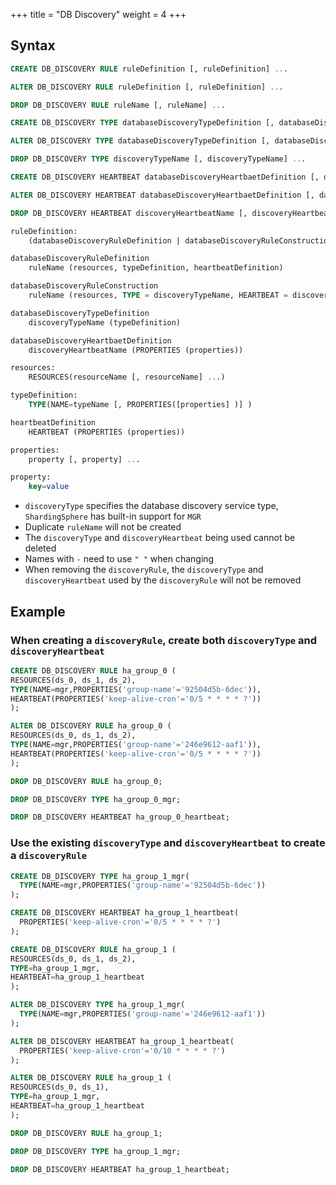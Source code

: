 +++
title = "DB Discovery"
weight = 4
+++

## Syntax

```sql
CREATE DB_DISCOVERY RULE ruleDefinition [, ruleDefinition] ...

ALTER DB_DISCOVERY RULE ruleDefinition [, ruleDefinition] ...

DROP DB_DISCOVERY RULE ruleName [, ruleName] ...

CREATE DB_DISCOVERY TYPE databaseDiscoveryTypeDefinition [, databaseDiscoveryTypeDefinition] ...

ALTER DB_DISCOVERY TYPE databaseDiscoveryTypeDefinition [, databaseDiscoveryTypeDefinition] ...

DROP DB_DISCOVERY TYPE discoveryTypeName [, discoveryTypeName] ...

CREATE DB_DISCOVERY HEARTBEAT databaseDiscoveryHeartbaetDefinition [, databaseDiscoveryHeartbaetDefinition] ...

ALTER DB_DISCOVERY HEARTBEAT databaseDiscoveryHeartbaetDefinition [, databaseDiscoveryHeartbaetDefinition] ...

DROP DB_DISCOVERY HEARTBEAT discoveryHeartbeatName [, discoveryHeartbeatName] ...

ruleDefinition:
    (databaseDiscoveryRuleDefinition | databaseDiscoveryRuleConstruction)

databaseDiscoveryRuleDefinition
    ruleName (resources, typeDefinition, heartbeatDefinition)

databaseDiscoveryRuleConstruction
    ruleName (resources, TYPE = discoveryTypeName, HEARTBEAT = discoveryHeartbeatName)

databaseDiscoveryTypeDefinition
    discoveryTypeName (typeDefinition)

databaseDiscoveryHeartbaetDefinition
    discoveryHeartbeatName (PROPERTIES (properties)) 

resources:
    RESOURCES(resourceName [, resourceName] ...)

typeDefinition:
    TYPE(NAME=typeName [, PROPERTIES([properties] )] )

heartbeatDefinition
    HEARTBEAT (PROPERTIES (properties)) 

properties:
    property [, property] ...

property:
    key=value                          
```

- `discoveryType` specifies the database discovery service type, `ShardingSphere` has built-in support for `MGR`
- Duplicate `ruleName` will not be created
- The `discoveryType` and `discoveryHeartbeat` being used cannot be deleted
- Names with `-` need to use `" "` when changing
- When removing the `discoveryRule`, the `discoveryType` and `discoveryHeartbeat` used by the `discoveryRule` will not be removed


## Example

### When creating a `discoveryRule`, create both `discoveryType` and `discoveryHeartbeat`

```sql
CREATE DB_DISCOVERY RULE ha_group_0 (
RESOURCES(ds_0, ds_1, ds_2),
TYPE(NAME=mgr,PROPERTIES('group-name'='92504d5b-6dec')),
HEARTBEAT(PROPERTIES('keep-alive-cron'='0/5 * * * * ?'))
);

ALTER DB_DISCOVERY RULE ha_group_0 (
RESOURCES(ds_0, ds_1, ds_2),
TYPE(NAME=mgr,PROPERTIES('group-name'='246e9612-aaf1')),
HEARTBEAT(PROPERTIES('keep-alive-cron'='0/5 * * * * ?'))
);

DROP DB_DISCOVERY RULE ha_group_0;

DROP DB_DISCOVERY TYPE ha_group_0_mgr;

DROP DB_DISCOVERY HEARTBEAT ha_group_0_heartbeat;

```

### Use the existing `discoveryType` and `discoveryHeartbeat` to create a `discoveryRule`

```sql
CREATE DB_DISCOVERY TYPE ha_group_1_mgr(
  TYPE(NAME=mgr,PROPERTIES('group-name'='92504d5b-6dec'))
);

CREATE DB_DISCOVERY HEARTBEAT ha_group_1_heartbeat(
  PROPERTIES('keep-alive-cron'='0/5 * * * * ?')
);

CREATE DB_DISCOVERY RULE ha_group_1 (
RESOURCES(ds_0, ds_1, ds_2),
TYPE=ha_group_1_mgr,
HEARTBEAT=ha_group_1_heartbeat
);

ALTER DB_DISCOVERY TYPE ha_group_1_mgr(
  TYPE(NAME=mgr,PROPERTIES('group-name'='246e9612-aaf1'))
);

ALTER DB_DISCOVERY HEARTBEAT ha_group_1_heartbeat(
  PROPERTIES('keep-alive-cron'='0/10 * * * * ?')
);

ALTER DB_DISCOVERY RULE ha_group_1 (
RESOURCES(ds_0, ds_1),
TYPE=ha_group_1_mgr,
HEARTBEAT=ha_group_1_heartbeat
);

DROP DB_DISCOVERY RULE ha_group_1;

DROP DB_DISCOVERY TYPE ha_group_1_mgr;

DROP DB_DISCOVERY HEARTBEAT ha_group_1_heartbeat;
```